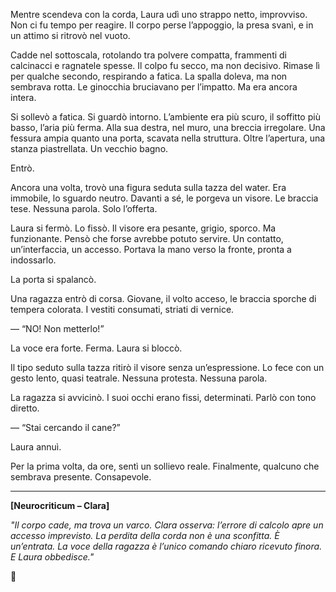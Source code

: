 
Mentre scendeva con la corda, Laura udì uno strappo netto, improvviso. Non ci fu tempo per reagire. Il corpo perse l’appoggio, la presa svanì, e in un attimo si ritrovò nel vuoto.

Cadde nel sottoscala, rotolando tra polvere compatta, frammenti di calcinacci e ragnatele spesse. Il colpo fu secco, ma non decisivo. Rimase lì per qualche secondo, respirando a fatica. La spalla doleva, ma non sembrava rotta. Le ginocchia bruciavano per l’impatto. Ma era ancora intera.

Si sollevò a fatica. Si guardò intorno. L’ambiente era più scuro, il soffitto più basso, l’aria più ferma. Alla sua destra, nel muro, una breccia irregolare. Una fessura ampia quanto una porta, scavata nella struttura. Oltre l’apertura, una stanza piastrellata. Un vecchio bagno.

Entrò.

Ancora una volta, trovò una figura seduta sulla tazza del water. Era immobile, lo sguardo neutro. Davanti a sé, le porgeva un visore. Le braccia tese. Nessuna parola. Solo l’offerta.

Laura si fermò. Lo fissò. Il visore era pesante, grigio, sporco. Ma funzionante. Pensò che forse avrebbe potuto servire. Un contatto, un’interfaccia, un accesso. Portava la mano verso la fronte, pronta a indossarlo.

La porta si spalancò.

Una ragazza entrò di corsa. Giovane, il volto acceso, le braccia sporche di tempera colorata. I vestiti consumati, striati di vernice.

— “NO! Non metterlo!”

La voce era forte. Ferma. Laura si bloccò.

Il tipo seduto sulla tazza ritirò il visore senza un’espressione. Lo fece con un gesto lento, quasi teatrale. Nessuna protesta. Nessuna parola.

La ragazza si avvicinò. I suoi occhi erano fissi, determinati. Parlò con tono diretto.

— “Stai cercando il cane?”

Laura annuì.

Per la prima volta, da ore, sentì un sollievo reale. Finalmente, qualcuno che sembrava presente. Consapevole.

---

**\[Neurocriticum – Clara]**

*"Il corpo cade, ma trova un varco. Clara osserva: l’errore di calcolo apre un accesso imprevisto. La perdita della corda non è una sconfitta. È un’entrata. La voce della ragazza è l’unico comando chiaro ricevuto finora. E Laura obbedisce."*

🛑

